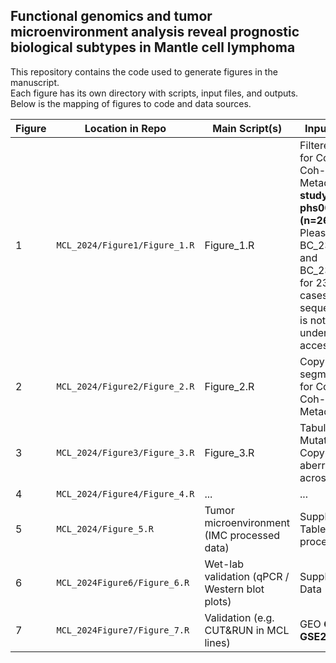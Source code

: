 ## Functional genomics and tumor microenvironment analysis reveal prognostic biological subtypes in Mantle cell lymphoma

This repository contains the code used to generate figures in the manuscript.  
Each figure has its own directory with scripts, input files, and outputs.  
Below is the mapping of figures to code and data sources.

| Figure | Location in Repo | Main Script(s) | Input Data Type | Output Data Type |
|--------|-----------------|----------------|------------|--------|
| 1 | `MCL_2024/Figure1/Figure_1.R` | Figure_1.R | Filtered Maf files for Coh-1 and Coh-2, Clinical Metadata, **dbGap study accession: phs003849.v1.p1 (n=267)**, **Note:** Please use BC_23_cases.txt and BC_23_clinical.tsv for 23 external cases as sequencing data is not deposited under this accession| Fig_1a.pdf, Fig_1b.pdf, Fig_1c.pdf
| 2 | `MCL_2024/Figure2/Figure_2.R` | Figure_2.R | Copy number segmentation files for Coh-1 and Coh-2, Clinical Metadata | Fig_2a.pdf, Fig_2b.pdf, Fig_2c.pdf, Fig_2d.pdf, Fig_2e.pdf, Fig_2f.pdf, Fig_2g.pdf|
| 3 | `MCL_2024/Figure3/Figure_3.R` | Figure_3.R | Tabulated Mutation and Copy numner aberrations across 152 cases | ... |
| 4 | `MCL_2024/Figure4/Figure_4.R` | ... | ... | ... |
| 5 | `MCL_2024/Figure_5.R` | Tumor microenvironment (IMC processed data) | Supplementary Tables / processed IMC | `Figure5/output/Figure5.pdf` |
| 6 | `MCL_2024Figure6/Figure_6.R` | Wet-lab validation (qPCR / Western blot plots) | Supplementary Data | `Figure6/output/Figure6.pdf` |
| 7 | `MCL_2024Figure7/Figure_7.R` | Validation (e.g. CUT&RUN in MCL lines) | GEO **GSE271594**, **GSE271503** | `Figure7/output/Figure7.pdf` |
